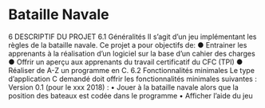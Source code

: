 # Bataille Navale

6	DESCRIPTIF DU PROJET
6.1	Généralités
Il s’agit d’un jeu implémentant les règles de la bataille navale. Ce projet a pour objectifs de:
●	Entrainer les apprenants à la réalisation d’un logiciel sur la base d’un cahier des charges
●	Offrir un aperçu aux apprenants du travail certificatif du CFC (TPI)
●	Réaliser de A-Z un programme en C.
6.2	Fonctionnalités minimales
Le type d’application C demandé doit offrir les fonctionnalités minimales suivantes :
Version 0.1 (pour le xxx 2018) :
•	Jouer à la bataille navale alors que la position des bateaux est codée dans le programme
•	Afficher l’aide du jeu
